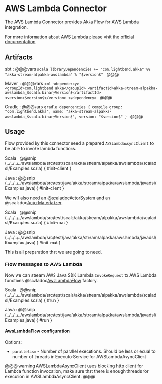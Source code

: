 # AWS Lambda Connector
The AWS Lambda Connector provides Akka Flow for AWS Lambda integration.

For more information about AWS Lambda please visit the [official documentation](https://aws.amazon.com/documentation/lambda/).

## Artifacts

sbt
:   @@@vars
    ```scala
    libraryDependencies += "com.lightbend.akka" %% "akka-stream-alpakka-awslambda" % "$version$"
    ```
    @@@

Maven
:   @@@vars
    ```xml
    <dependency>
      <groupId>com.lightbend.akka</groupId>
      <artifactId>akka-stream-alpakka-awslambda_$scala.binaryVersion$</artifactId>
      <version>$version$</version>
    </dependency>
    ```
    @@@

Gradle
:   @@@vars
    ```gradle
    dependencies {
      compile group: "com.lightbend.akka", name: "akka-stream-alpakka-awslambda_$scala.binaryVersion$", version: "$version$"
    }
    ```
    @@@

## Usage

Flow provided by this connector need a prepared `AWSLambdaAsyncClient` to be able to invoke lambda functions.

Scala
: @@snip (../../../../awslambda/src/test/scala/akka/stream/alpakka/awslambda/scaladsl/Examples.scala) { #init-client }

Java
: @@snip (../../../../awslambda/src/test/java/akka/stream/alpakka/awslambda/javadsl/Examples.java) { #init-client }

We will also need an @scaladoc[ActorSystem](akka.actor.ActorSystem) and an @scaladoc[ActorMaterializer](akka.stream.ActorMaterializer).

Scala
: @@snip (../../../../awslambda/src/test/scala/akka/stream/alpakka/awslambda/scaladsl/Examples.scala) { #init-mat }

Java
: @@snip (../../../../awslambda/src/test/java/akka/stream/alpakka/awslambda/javadsl/Examples.java) { #init-mat }

This is all preparation that we are going to need.

### Flow messages to AWS Lambda

Now we can stream AWS Java SDK Lambda `InvokeRequest` to AWS Lambda functions
@scaladoc[AwsLambdaFlow](akka.stream.alpakka.awslambda.scaladsl.AwsLambdaFlow$) factory.

Scala
: @@snip (../../../../awslambda/src/test/scala/akka/stream/alpakka/awslambda/scaladsl/Examples.scala) { #run }

Java
: @@snip (../../../../awslambda/src/test/java/akka/stream/alpakka/awslambda/javadsl/Examples.java) { #run }

#### AwsLambdaFlow configuration

Options:

 - `parallelism` - Number of parallel executions. Should be less or equal to number of threads in ExecutorService for AWSLambdaAsyncClient

@@@ warning
AWSLambdaAsyncClient uses blocking http client for Lambda function invocation, make sure that there is enough threads for execution in AWSLambdaAsyncClient.
@@@
